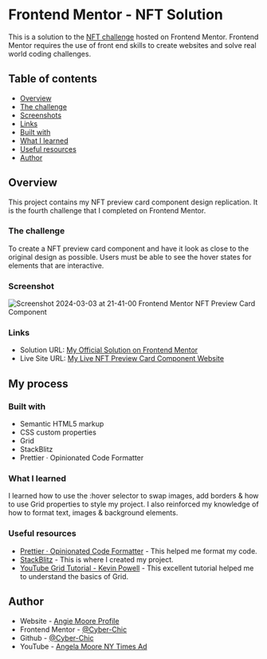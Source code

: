 # Frontend Mentor - NFT Solution

This is a solution to the [NFT challenge](https://www.frontendmentor.io/challenges/nft-preview-card-component-SbdUL_w0U) hosted on Frontend Mentor.
Frontend Mentor requires the use of front end skills to create websites and solve real world coding challenges.

## Table of contents

-   [Overview](#overview)
  - [The challenge](#the-challenge)
  - [Screenshots](#screenshots)
  - [Links](#links)
  - [Built with](#built-with)
  - [What I learned](#what-i-learned)
  - [Useful resources](#useful-resources)
  - [Author](#author)


## Overview
This project contains my NFT preview card component design replication.  It is the fourth challenge that I completed on Frontend Mentor.

### The challenge

To create a NFT preview card component and have it look as close to the original design as possible.  Users must be able to see the hover states for elements that are interactive.

### Screenshot

![Screenshot 2024-03-03 at 21-41-00 Frontend Mentor NFT Preview Card Component](https://github.com/Cyber-Chic/NFT-Preview-Card-Component/assets/99448276/0196967a-45ae-474b-b420-fa47722c993b)

### Links

- Solution URL: [My Official Solution on Frontend Mentor](https://www.frontendmentor.io/solutions/)
- Live Site URL: [My Live NFT Preview Card Component Website](https://cyber-chic.github.io/NFT-Preview-Card-Component/)

## My process

### Built with

- Semantic HTML5 markup
- CSS custom properties
- Grid
- StackBlitz
- Prettier · Opinionated Code Formatter

### What I learned

I learned how to use the :hover selector to swap images, add borders & how to use Grid properties to style my project. I also reinforced my knowledge of how to format text, images & background elements.

### Useful resources

- [Prettier · Opinionated Code Formatter](https://prettier.io/) - This helped me format my code.
- [StackBlitz](https://stackblitz.com/) - This is where I created my project.
- [YouTube Grid Tutorial - Kevin Powell](https://www.youtube.com/watch?v=_lEkD8IGkwo) - This excellent tutorial helped me to understand the basics of Grid.

## Author

- Website - [Angie Moore Profile](https://linktr.ee/angie_moore)
- Frontend Mentor - [@Cyber-Chic](https://www.frontendmentor.io/profile/Cyber-Chic)
- Github - [@Cyber-Chic](https://github.com/Cyber-Chic)
- YouTube - [Angela Moore NY Times Ad](https://www.youtube.com/watch?v=3yS19NcRQt8&ab_channel=TBrandStudio)
